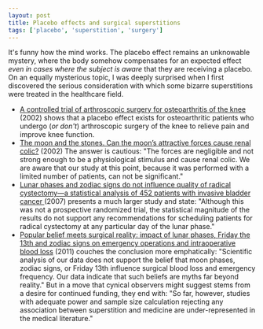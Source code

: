 ```yaml
---
layout: post
title: Placebo effects and surgical superstitions
tags: ['placebo', 'superstition', 'surgery']
---
```


It's funny how the mind works. The placebo effect remains an unknowable
mystery, where the body somehow compensates for an expected effect <em>even in
cases where the subject is aware</em> that they are receiving a placebo. On an
equally mysterious topic, I was deeply surprised when I first discovered the
serious consideration with which some bizarre superstitions were treated in
the healthcare field.

<ul>

<li>
<a href="http://www.nejm.org/doi/full/10.1056/NEJMoa013259">A controlled trial
of arthroscopic surgery for osteoarthritis of the knee</a> (2002) shows that a
placebo effect exists for osteoarthritic patients who undergo (<em>or
don't</em>) arthroscopic surgery of the knee to relieve pain and improve knee
function.
</li>

<li>
<a href="http://dx.doi.org/10.1016/S0736-4679(01)00496-6">The moon and the
stones. Can the moon’s attractive forces cause renal colic?</a> (2002) The
answer is cautious: "The forces are negligible and not strong enough to be a
physiological stimulus and cause renal colic. We are aware that our study at
this point, because it was performed with a limited number of patients, can
not be significant."
</li>

<li>
<a href="http://dx.doi.org/10.1007/s11255-006-9165-7">Lunar phases and zodiac
signs do not influence quality of radical cystectomy&mdash;a statistical
analysis of 452 patients with invasive bladder cancer </a> (2007) presents a
much larger study and state: "Although this was not a prospective randomized
trial, the statistical magnitude of the results do not support any
recommendations for scheduling patients for radical cystectomy at any
particular day of the lunar phase."
</li>

<li>
<a href="http://dx.doi.org/10.1007/s00268-011-1166-8">Popular belief meets
surgical reality: impact of lunar phases, Friday the 13th and zodiac signs on
emergency operations and intraoperative blood loss</a> (2011) couches the
conclusion more emphatically: "Scientific analysis of our data does not
support the belief that moon phases, zodiac signs, or Friday 13th influence
surgical blood loss and emergency frequency. Our data indicate that such
beliefs are myths far beyond reality." But in a move that cynical observers
might suggest stems from a desire for continued funding, they end with: "So
far, however, studies with adequate power and sample size calculation
rejecting any association between superstition and medicine are
under-represented in the medical literature."
</li>

</ul>
